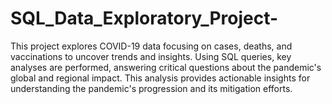 # SQL_Data_Exploratory_Project-
This project explores COVID-19 data focusing on cases, deaths, and vaccinations to uncover trends and insights.
Using SQL queries, key analyses are performed, answering critical questions about the pandemic's global and regional impact.
This analysis provides actionable insights for understanding the pandemic's progression and its mitigation efforts.
